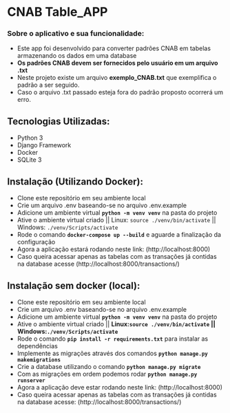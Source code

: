 # CNAB Table_APP

### Sobre o aplicativo e sua funcionalidade:
- Este app foi desenvolvido para converter padrões CNAB em tabelas armazenando os dados em uma database
- **Os padrões CNAB devem ser fornecidos pelo usuário em um arquivo .txt**
- Neste projeto existe um arquivo **exemplo_CNAB.txt** que exemplifica o padrão a ser seguido.
- Caso o arquivo .txt passado esteja fora do padrão proposto ocorrerá um erro.

## Tecnologias Utilizadas:
- Python 3
- Django Framework
- Docker
- SQLite 3

## Instalação (Utilizando Docker):
- Clone este repositório em seu ambiente local
- Crie um arquivo .env baseando-se no arquivo .env.example
- Adicione um ambiente virtual **`python -m venv venv`** na pasta do projeto
- Ative o ambiente virtual criado || Linux: `source ./venv/bin/activate` || Windows: `./venv/Scripts/activate`
- Rode o comando **`docker-compose up --build`** e aguarde a finalização da configuração
- Agora a aplicação estará rodando neste link: (http://localhost:8000)
- Caso queira acessar apenas as tabelas com as transações já contidas na database acesse (http://localhost:8000/transactions/)

## Instalação sem docker (local):
- Clone este repositório em seu ambiente local
- Crie um arquivo .env baseando-se no arquivo .env.example
- Adicione um ambiente virtual **`python -m venv venv`** na pasta do projeto
- Ative o ambiente virtual criado || **Linux:`source ./venv/bin/activate` || Windows:`./venv/Scripts/activate`**
- Rode o comando **`pip install -r requirements.txt`** para instalar as dependências
- Implemente as migrações através dos comandos **`python manage.py makemigrations`**
- Crie a database utilizando o comando **`python manage.py migrate`**
- Com as migrações em ordem podemos rodar **`python manage.py runserver`**
- Agora a aplicação deve estar rodando neste link: (http://localhost:8000)
- Caso queira acessar apenas as tabelas com as transações já contidas na database acesse: (http://localhost:8000/transactions/)
